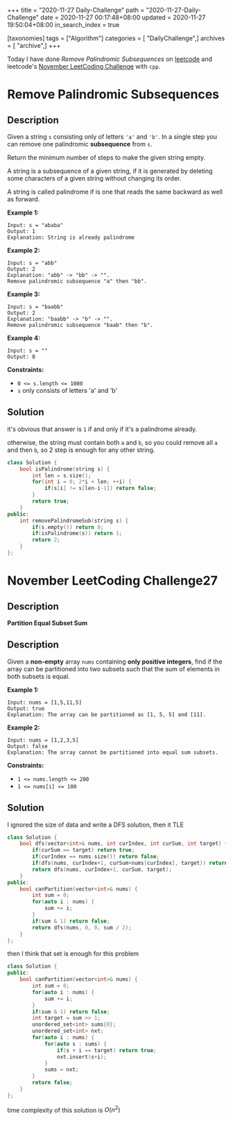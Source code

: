+++
title = "2020-11-27 Daily-Challenge"
path = "2020-11-27-Daily-Challenge"
date = 2020-11-27 00:17:48+08:00
updated = 2020-11-27 19:50:04+08:00
in_search_index = true

[taxonomies]
tags = ["Algorithm"]
categories = [ "DailyChallenge",]
archives = [ "archive",]
+++

Today I have done *Remove Palindromic Subsequences* on [leetcode](https://leetcode.com/problems/remove-palindromic-subsequences/) and leetcode's [November LeetCoding Challenge](https://leetcode.com/explore/challenge/card/november-leetcoding-challenge/567/week-4-november-22nd-november-28th/3545/) with `cpp`.

<!-- more -->

# Remove Palindromic Subsequences

## Description

Given a string `s` consisting only of letters `'a'` and `'b'`. In a single step you can remove one palindromic **subsequence** from `s`.

Return the minimum number of steps to make the given string empty.

A string is a subsequence of a given string, if it is generated by deleting some characters of a given string without changing its order.

A string is called palindrome if is one that reads the same backward as well as forward.

**Example 1:**

```
Input: s = "ababa"
Output: 1
Explanation: String is already palindrome
```

**Example 2:**

```
Input: s = "abb"
Output: 2
Explanation: "abb" -> "bb" -> "". 
Remove palindromic subsequence "a" then "bb".
```

**Example 3:**

```
Input: s = "baabb"
Output: 2
Explanation: "baabb" -> "b" -> "". 
Remove palindromic subsequence "baab" then "b".
```

**Example 4:**

```
Input: s = ""
Output: 0
```

**Constraints:**

- `0 <= s.length <= 1000`
- `s` only consists of letters 'a' and 'b'

## Solution

it's obvious that answer is `1` if and only if it's a palindrome already.

otherwise, the string must contain both `a` and `b`, so you could remove all `a` and then `b`, so 2 step is enough for any other string.

``` cpp
class Solution {
    bool isPalindrome(string s) {
        int len = s.size();
        for(int i = 0; 2*i < len; ++i) {
            if(s[i] != s[len-i-1]) return false;
        }
        return true;
    }
public:
    int removePalindromeSub(string s) {
        if(s.empty()) return 0;
        if(isPalindrome(s)) return 1;
        return 2;
    }
};
```

# November LeetCoding Challenge27

## Description

**Partition Equal Subset Sum**

## Description

Given a **non-empty** array `nums` containing **only positive integers**, find if the array can be partitioned into two subsets such that the sum of elements in both subsets is equal.

**Example 1:**

```
Input: nums = [1,5,11,5]
Output: true
Explanation: The array can be partitioned as [1, 5, 5] and [11].
```

**Example 2:**

```
Input: nums = [1,2,3,5]
Output: false
Explanation: The array cannot be partitioned into equal sum subsets.
```

**Constraints:**

- `1 <= nums.length <= 200`
- `1 <= nums[i] <= 100`

## Solution

I ignored the size of data and write a DFS solution, then it TLE

``` cpp
class Solution {
    bool dfs(vector<int>& nums, int curIndex, int curSum, int target) {
        if(curSum == target) return true;
        if(curIndex == nums.size()) return false;
        if(dfs(nums, curIndex+1, curSum+nums[curIndex], target)) return true;
        return dfs(nums, curIndex+1, curSum, target);
    }
public:
    bool canPartition(vector<int>& nums) {
        int sum = 0;
        for(auto i : nums) {
            sum += i;
        }
        if(sum & 1) return false;
        return dfs(nums, 0, 0, sum / 2);
    }
};
```

then I think that set is enough for this problem

``` cpp
class Solution {
public:
    bool canPartition(vector<int>& nums) {
        int sum = 0;
        for(auto i : nums) {
            sum += i;
        }
        if(sum & 1) return false;
        int target = sum >> 1;
        unordered_set<int> sums{0};
        unordered_set<int> nxt;
        for(auto i : nums) {
            for(auto s : sums) {
                if(s + i == target) return true;
                nxt.insert(s+i);
            }
            sums = nxt;
        }
        return false;
    }
};
```

time complexity of this solution is $O(n^2)$